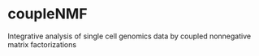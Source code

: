 # coupleNMF

Integrative analysis of single cell genomics data by coupled nonnegative matrix factorizations
